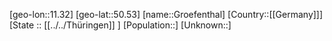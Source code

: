 ﻿---
location: [50.53,11.32]
mapzoom: [7,12] 
mapmarker: city 
type: City
tags:
- geo/City


SpocWebEntityId: 30627
isDeleted: false
confidential: public

---
[geo-lon::11.32]
[geo-lat::50.53]
[name::Groefenthal]
[Country::[[Germany]]]
[State :: [[../../Thüringen]] ]
[Population::]
[Unknown::]

